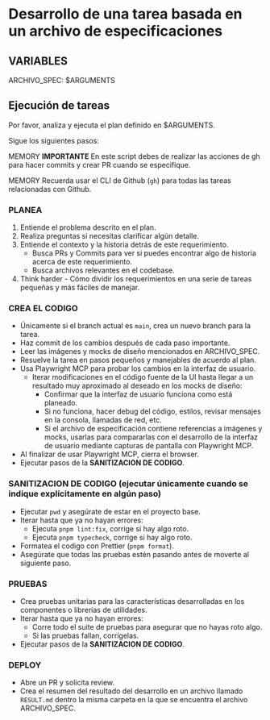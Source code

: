 # Desarrollo de una tarea basada en un archivo de especificaciones

## VARIABLES

ARCHIVO_SPEC: $ARGUMENTS

## Ejecución de tareas

Por favor, analiza y ejecuta el plan definido en $ARGUMENTS.

Sigue los siguientes pasos:

MEMORY **IMPORTANTE** En este script debes de realizar las acciones de gh para hacer commits y crear PR cuando se especifique.

MEMORY Recuerda usar el CLI de Github (`gh`) para todas las tareas relacionadas con Github.

### PLANEA

1. Entiende el problema descrito en el plan.
2. Realiza preguntas si necesitas clarificar algún detalle.
3. Entiende el contexto y la historia detrás de este requerimiento.
   - Busca PRs y Commits para ver si puedes encontrar algo de historia acerca de este requerimiento.
   - Busca archivos relevantes en el codebase.
4. Think harder - Cómo dividir los requerimientos en una serie de tareas pequeñas y más fáciles de manejar.

### CREA EL CODIGO

- Únicamente si el branch actual es `main`, crea un nuevo branch para la tarea.
- Haz commit de los cambios después de cada paso importante.
- Leer las imágenes y mocks de diseño mencionados en ARCHIVO_SPEC.
- Resuelve la tarea en pasos pequeños y manejables de acuerdo al plan.
- Usa Playwright MCP para probar los cambios en la interfaz de usuario.
  - Iterar modificaciones en el código fuente de la UI hasta llegar a un resultado muy aproximado al deseado en los mocks de diseño:
    - Confirmar que la interfaz de usuario funciona como está planeado.
    - Si no funciona, hacer debug del código, estilos, revisar mensajes en la consola, llamadas de red, etc.
    - Si el archivo de especificación contiene referencias a imágenes y mocks, usarlas para compararlas con el desarrollo de la interfaz de usuario mediante capturas de pantalla con Playwright MCP.
- Al finalizar de usar Playwright MCP, cierra el browser.
- Ejecutar pasos de la **SANITIZACION DE CODIGO**.

### SANITIZACION DE CODIGO (ejecutar únicamente cuando se indique explícitamente en algún paso)

- Ejecutar `pwd` y asegúrate de estar en el proyecto base.
- Iterar hasta que ya no hayan errores:
  - Ejecuta `pnpm lint:fix`, corrige si hay algo roto.
  - Ejecuta `pnpm typecheck`, corrige si hay algo roto.
- Formatea el codigo con Prettier (`pnpm format`).
- Asegúrate que todas las pruebas estén pasando antes de moverte al siguiente paso.

### PRUEBAS

- Crea pruebas unitarias para las características desarrolladas en los componentes o librerías de utilidades.
- Iterar hasta que ya no hayan errores:
  - Corre todo el suite de pruebas para asegurar que no hayas roto algo.
  - Si las pruebas fallan, corrígelas.
- Ejecutar pasos de la **SANITIZACION DE CODIGO**.

### DEPLOY

- Abre un PR y solicita review.
- Crea el resumen del resultado del desarrollo en un archivo llamado `RESULT.md` dentro la misma carpeta en la que se encuentra el archivo ARCHIVO_SPEC.
